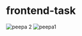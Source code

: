 # frontend-task
![peepa 2](https://user-images.githubusercontent.com/65669031/112296013-7d5d3c00-8cba-11eb-932c-7e0e1d71336e.png)
![peepa1](https://user-images.githubusercontent.com/65669031/112296038-83ebb380-8cba-11eb-8a0e-e1ab590b2ba7.png)

